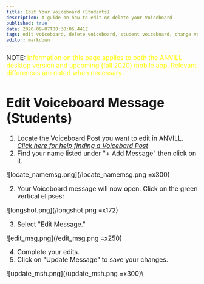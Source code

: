 ```yaml
---
title: Edit Your Voiceboard (Students)
description: A guide on how to edit or delete your Voiceboard
published: true
date: 2020-09-07T08:30:06.441Z
tags: edit voiceboard, delete voiceboard, student voiceboard, change voiceboard, change my voiceboard, fix voiceboard, fix my voiceboard, delete my voiceboard, voiceboard mistake
editor: markdown
---
```


<big>NOTE:</big> <big><span style="color: yellow;"> Information on this page applies to both the ANVILL desktop version and upcoming (fall 2020) mobile app. Relevant differences are noted when necessary.</span> 
# Edit Voiceboard Message (Students)

1. Locate the Voiceboard Post you want to edit in ANVILL. 
 [*Click here for help finding a Voicebard Post*](https://anvill-help.uoregon.edu/en/voiceboardforstudents#h-2-find-teachers-voiceboard-post)
1. Find your name listed under "+ Add Message" then click on it.

![locate_namemsg.png](/locate_namemsg.png =x300)
  
2. Your Voiceboard message will now open. Click on the green vertical elipses:

![longshot.png](/longshot.png =x172)

3. Select "Edit Message."

  ![edit_msg.png](/edit_msg.png =x250)
  
4. Complete your edits. 
5. Click on "Update Message" to save your changes. 

  ![update_msh.png](/update_msh.png =x300)\
 
  